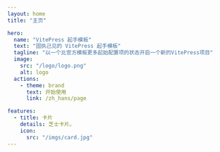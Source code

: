 ```yaml
---
layout: home
title: "主页"

hero:
  name: "VitePress 起手模板"
  text: "固执己见的 VitePress 起手模板"
  tagline: "以一个比官方模板更多起始配置项的状态开启一个新的VitePress项目"
  image:
    src: "/logo/logo.png"
    alt: logo
  actions:
    - theme: brand
      text: 开始使用
      link: /zh_hans/page

features:
  - title: 卡片
    details: 芝士卡片。
    icon:
      src: "/imgs/card.jpg"
---
```

